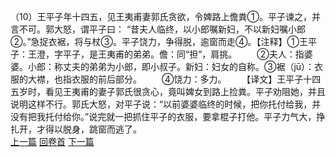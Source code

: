 （10）王平子年十四五，见王夷甫妻郭氏贪欲，令婢路上儋粪①。平子谏之，并言不可。郭大怒，谓平子曰： “昔夫人临终，以小郎嘱新妇，不以新妇嘱小郎②。”急捉衣裾，将与杖③。平子饶力，争得脱，逾窗而走④。【注释】①王平子：王澄，字平子，是王夷甫的弟弟。儋：同“担”，肩挑。
　　②夫人：指婆婆。小郎：称丈夫的弟弟为小郎，即小叔子。新妇：妇女的自称。③裾（jū）：衣服的大襟，也指衣服的前后部分。
　　④饶力：多力。
　　【译文】王平子十四五岁时，看见王夷甫的妻子郭氏很贪心，竟叫婢女到路上捡粪。平子劝阻她，并且说明这样不行。郭氏大怒，对平子说：“以前婆婆临终的时候，把你托付给我，并没有把我托付给你。”说完就一把抓住平子的衣服，要拿棍子打他。平子力气大，挣扎开，才得以脱身，跳窗而逃了。
<br>[上一篇](10_09) [回卷首](10_00) [下一篇](10_11)
